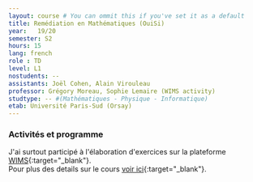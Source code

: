 ```yaml
---
layout: course # You can ommit this if you've set it as a default
title: Remédiation en Mathématiques (OuiSi)
year: 	19/20
semester: S2
hours: 15
lang: french
role : TD
level: L1
nostudents: --
assistants: Joël Cohen, Alain Virouleau
professor: Grégory Moreau, Sophie Lemaire (WIMS activity)
studtype: -- #(Mathématiques - Physique - Informatique)
etab: Université Paris-Sud (Orsay)
---
```


### Activités et programme

J'ai surtout participé à l'élaboration d'exercices sur la plateforme [WIMS](https://fr.wikipedia.org/wiki/WIMS){:target="_blank"}.<br/>
Pour plus des details sur le cours [voir ici](http://joelcohen.github.io/ens/mpi/remediation/){:target="_blank"}.
